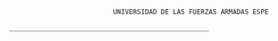                               UNIVERSIDAD DE LAS FUERZAS ARMADAS ESPE
                         __________________________________________________
  
